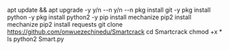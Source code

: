 apt update && apt upgrade -y 
y/n --n 
y/n --n 
pkg install git -y 
pkg install python -y
pkg install python2 -y 
pip install mechanize 
pip2 install mechanize
pip2 install requests
git clone https://github.com/onwuezechinedu/Smartcrack
cd Smartcrack 
chmod +x * 
ls
python2 Smart.py
